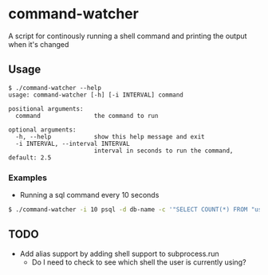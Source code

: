 # command-watcher

A script for continously running a shell command and printing the output when it's changed

## Usage
```
$ ./command-watcher --help
usage: command-watcher [-h] [-i INTERVAL] command

positional arguments:
  command               the command to run

optional arguments:
  -h, --help            show this help message and exit
  -i INTERVAL, --interval INTERVAL
                        interval in seconds to run the command, default: 2.5
```

### Examples
* Running a sql command every 10 seconds
```bash
$ ./command-watcher -i 10 psql -d db-name -c '"SELECT COUNT(*) FROM "users";'
```

## TODO
* Add alias support by adding shell support to subprocess.run
  * Do I need to check to see which shell the user is currently using?
